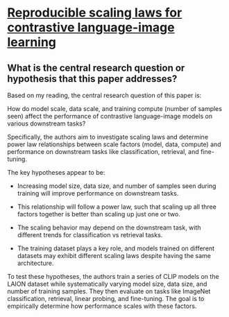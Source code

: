 # [Reproducible scaling laws for contrastive language-image learning](https://arxiv.org/abs/2212.07143)

## What is the central research question or hypothesis that this paper addresses?

 Based on my reading, the central research question of this paper is: 

How do model scale, data scale, and training compute (number of samples seen) affect the performance of contrastive language-image models on various downstream tasks?

Specifically, the authors aim to investigate scaling laws and determine power law relationships between scale factors (model, data, compute) and performance on downstream tasks like classification, retrieval, and fine-tuning. 

The key hypotheses appear to be:

- Increasing model size, data size, and number of samples seen during training will improve performance on downstream tasks.

- This relationship will follow a power law, such that scaling up all three factors together is better than scaling up just one or two.

- The scaling behavior may depend on the downstream task, with different trends for classification vs retrieval tasks. 

- The training dataset plays a key role, and models trained on different datasets may exhibit different scaling laws despite having the same architecture.

To test these hypotheses, the authors train a series of CLIP models on the LAION dataset while systematically varying model size, data size, and number of training samples. They then evaluate on tasks like ImageNet classification, retrieval, linear probing, and fine-tuning. The goal is to empirically determine how performance scales with these factors.
